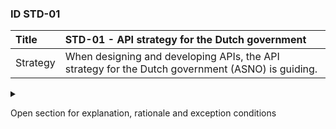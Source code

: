 ### ID STD-01

|Title| __STD-01 - API strategy for the Dutch government__ |
|:----|:----------|
|Strategy| When designing and developing APIs, the API strategy for the Dutch government (ASNO) is guiding.|

<details><summary>

Open section for explanation, rationale and exception conditions 

</summary>

#### Explanation
This API strategy has been designated by MFF BAS as a general starting point for designing and developing APIs. Energy sector specific design guidelines are included as additional rules.

#### Rationale
The Dutch government its API strategy is quite well thought out and mature. There is also the possibility that the energy sector will also adhere government APIs.

#### Exceptions
Not all service interactions are suitable for a REST API. When deciding to develop a REST API, consider whether a REST API is suitable for the specific purpose.

</details>
